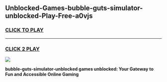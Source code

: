 
## Unblocked-Games-bubble-guts-simulator-unblocked-Play-Free-a0vjs
<h3>
<a href="https://premium76.site?title=bubble-guts-simulator-unblocked&ref=10A">CLICK TO PLAY</a></h3>
<hr>

<h3>
<a href="https://premium76.site?title=bubble-guts-simulator-unblocked&ref=10A">CLICK 2 PLAY</a>
  
</h3>

<a href="https://premium76.site?title=bubble-guts-simulator-unblocked&ref=10A"><img src="https://clearcache.store/games.png"></a>


**bubble-guts-simulator-unblocked games unblocked: Your Gateway to Fun and Accessible Online Gaming**
